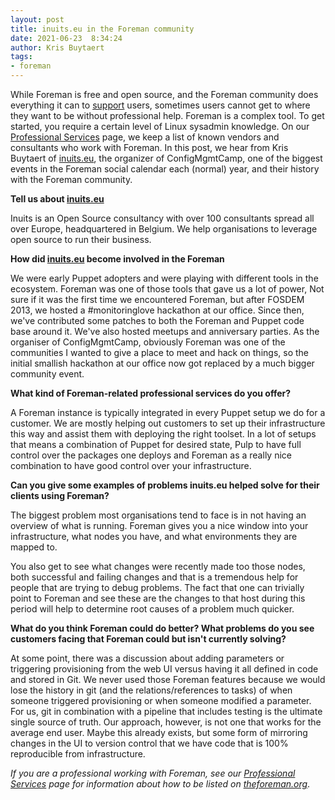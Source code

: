 ```yaml
---
layout: post
title: inuits.eu in the Foreman community
date: 2021-06-23  8:34:24
author: Kris Buytaert
tags:
- foreman
---
```


While Foreman is free and open source, and the Foreman community does everything it can to [support](https://theforeman.org/support.html) users, sometimes users cannot get to where they want to be without professional help. Foreman is a complex tool. To get started, you require a certain level of Linux sysadmin knowledge. On our [Professional Services](https://theforeman.org/professional-services.html) page, we keep a list of known vendors and consultants who work with Foreman. In this post, we hear from Kris Buytaert of [inuits.eu](inuits.eu), the organizer of ConfigMgmtCamp, one of the biggest events in the Foreman social calendar each (normal) year, and their history with the Foreman community.
<!--more-->

**Tell us about [inuits.eu](inuits.eu)**

Inuits is an Open Source consultancy with over 100 consultants spread all over Europe, headquartered in Belgium. We help organisations to leverage open source to run their business.

**How did [inuits.eu](inuits.eu) become involved in the Foreman**

We were early Puppet adopters and were playing with different tools in the ecosystem. Foreman was one of those tools that gave us a lot of power,
Not sure if it was the first time we encountered Foreman, but after FOSDEM 2013, we hosted a #monitoringlove hackathon at our office.
Since then, we've contributed some patches to both the Foreman and Puppet code base around it. We've also hosted meetups and anniversary parties.
As the organiser of ConfigMgmtCamp, obviously Foreman was one of the communities I wanted to give a place to meet and hack on things, so the initial smallish hackathon at our office now got replaced by a much bigger community event.

**What kind of Foreman-related professional services do you offer?**

A Foreman instance is typically integrated in every Puppet setup we do for a customer. We are mostly helping out customers to set up their infrastructure this way and assist them with deploying the right toolset. In a lot of setups that means a combination of Puppet for desired state, Pulp to have full control over the packages one deploys and Foreman as a really nice combination to have good control over your infrastructure.

**Can you give some examples of problems inuits.eu helped solve for their clients using Foreman?**

The biggest problem most organisations tend to face is in not having an overview of what is running. Foreman gives you a nice window into your infrastructure, what nodes you have, and what environments they are mapped to.

You also get to see what changes were recently made too those nodes, both successful and failing changes and that is a tremendous help for people that are trying to debug problems. The fact that one can trivially point to Foreman and see these are the changes to that host during this period will help to determine root causes of a problem much quicker.

**What do you think Foreman could do better? What problems do you see customers facing that Foreman could but isn't currently solving?**

At some point, there was a discussion about adding parameters or triggering provisioning from the web UI versus having it all defined in code and stored in Git.
We never used those Foreman features because we would lose the history in git (and the relations/references to tasks) of when someone triggered provisioning or when someone modified a parameter. For us, git in combination with a pipeline that includes testing is the ultimate single source of truth. Our approach, however, is not one that works for the average end user. Maybe this already exists, but some form of mirroring changes in the UI to version control that we have code that is 100% reproducible from infrastructure.

_If you are a professional working with Foreman, see our [Professional Services](https://theforeman.org/professional-services.html) page for information about how to be listed on [theforeman.org](theforeman.org)_.
